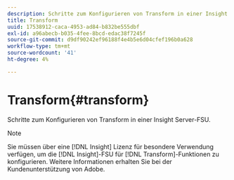 ```yaml
---
description: Schritte zum Konfigurieren von Transform in einer Insight Server-FSU.
title: Transform
uuid: 17538912-caca-4953-ad84-b832be555dbf
exl-id: a96abecb-b035-4fee-8bcd-edac38f7245f
source-git-commit: d9df90242ef96188f4e4b5e6d04cfef196b0a628
workflow-type: tm+mt
source-wordcount: '41'
ht-degree: 4%

---
```


# Transform{#transform}

Schritte zum Konfigurieren von Transform in einer Insight Server-FSU.

>[!NOTE]
>
>Sie müssen über eine [!DNL Insight] Lizenz für besondere Verwendung verfügen, um die [!DNL Insight]-FSU für [!DNL Transform]-Funktionen zu konfigurieren. Weitere Informationen erhalten Sie bei der Kundenunterstützung von Adobe.
